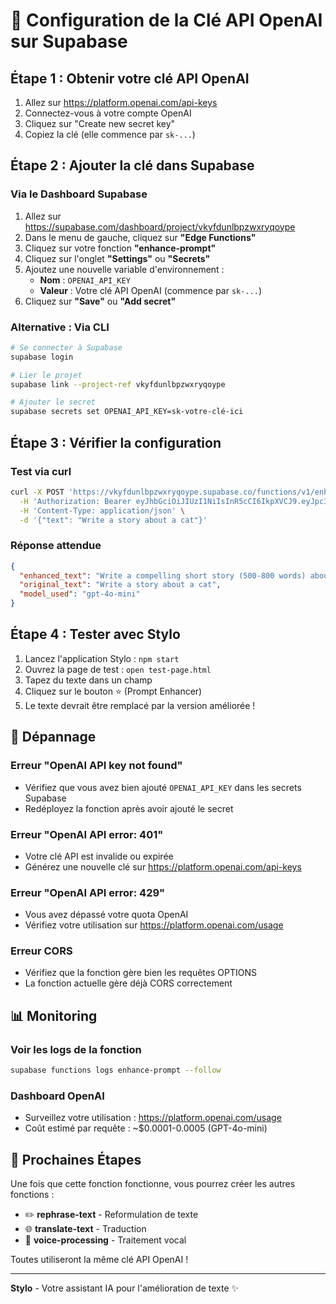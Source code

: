 # 🔑 Configuration de la Clé API OpenAI sur Supabase

## Étape 1 : Obtenir votre clé API OpenAI

1. Allez sur https://platform.openai.com/api-keys
2. Connectez-vous à votre compte OpenAI
3. Cliquez sur "Create new secret key"
4. Copiez la clé (elle commence par `sk-...`)

## Étape 2 : Ajouter la clé dans Supabase

### Via le Dashboard Supabase

1. Allez sur https://supabase.com/dashboard/project/vkyfdunlbpzwxryqoype
2. Dans le menu de gauche, cliquez sur **"Edge Functions"**
3. Cliquez sur votre fonction **"enhance-prompt"**
4. Cliquez sur l'onglet **"Settings"** ou **"Secrets"**
5. Ajoutez une nouvelle variable d'environnement :
   - **Nom** : `OPENAI_API_KEY`
   - **Valeur** : Votre clé API OpenAI (commence par `sk-...`)
6. Cliquez sur **"Save"** ou **"Add secret"**

### Alternative : Via CLI

```bash
# Se connecter à Supabase
supabase login

# Lier le projet
supabase link --project-ref vkyfdunlbpzwxryqoype

# Ajouter le secret
supabase secrets set OPENAI_API_KEY=sk-votre-clé-ici
```

## Étape 3 : Vérifier la configuration

### Test via curl

```bash
curl -X POST 'https://vkyfdunlbpzwxryqoype.supabase.co/functions/v1/enhance-prompt' \
  -H 'Authorization: Bearer eyJhbGciOiJIUzI1NiIsInR5cCI6IkpXVCJ9.eyJpc3MiOiJzdXBhYmFzZSIsInJlZiI6InZreWZkdW5sYnB6d3hyeXFveXBlIiwicm9sZSI6ImFub24iLCJpYXQiOjE3NjEzNTQ3OTUsImV4cCI6MjA3NjkzMDc5NX0.Qnduuj9IwhWtrOueYmBJP5nOCUS_XimrBZuvNcfT530' \
  -H 'Content-Type: application/json' \
  -d '{"text": "Write a story about a cat"}'
```

### Réponse attendue

```json
{
  "enhanced_text": "Write a compelling short story (500-800 words) about a domestic cat who discovers an unexpected adventure in their everyday life. Include vivid descriptions of the cat's personality, their environment, and the emotions they experience throughout their journey. Focus on creating a narrative that captures both the feline perspective and engages the reader with relatable themes.",
  "original_text": "Write a story about a cat",
  "model_used": "gpt-4o-mini"
}
```

## Étape 4 : Tester avec Stylo

1. Lancez l'application Stylo : `npm start`
2. Ouvrez la page de test : `open test-page.html`
3. Tapez du texte dans un champ
4. Cliquez sur le bouton ⭐ (Prompt Enhancer)
5. Le texte devrait être remplacé par la version améliorée !

## 🐛 Dépannage

### Erreur "OpenAI API key not found"
- Vérifiez que vous avez bien ajouté `OPENAI_API_KEY` dans les secrets Supabase
- Redéployez la fonction après avoir ajouté le secret

### Erreur "OpenAI API error: 401"
- Votre clé API est invalide ou expirée
- Générez une nouvelle clé sur https://platform.openai.com/api-keys

### Erreur "OpenAI API error: 429"
- Vous avez dépassé votre quota OpenAI
- Vérifiez votre utilisation sur https://platform.openai.com/usage

### Erreur CORS
- Vérifiez que la fonction gère bien les requêtes OPTIONS
- La fonction actuelle gère déjà CORS correctement

## 📊 Monitoring

### Voir les logs de la fonction

```bash
supabase functions logs enhance-prompt --follow
```

### Dashboard OpenAI
- Surveillez votre utilisation : https://platform.openai.com/usage
- Coût estimé par requête : ~$0.0001-0.0005 (GPT-4o-mini)

## 🎯 Prochaines Étapes

Une fois que cette fonction fonctionne, vous pourrez créer les autres fonctions :
- ✏️ **rephrase-text** - Reformulation de texte
- 🌐 **translate-text** - Traduction
- 🎤 **voice-processing** - Traitement vocal

Toutes utiliseront la même clé API OpenAI !

---

**Stylo** - Votre assistant IA pour l'amélioration de texte ✨
